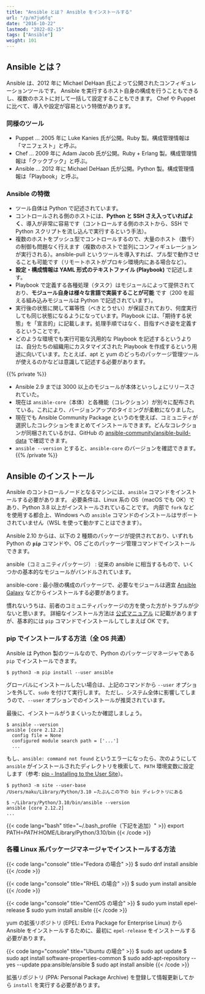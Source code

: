 ```yaml
---
title: "Ansible とは？ Ansible をインストールする"
url: "/p/m7ju6fq"
date: "2016-10-22"
lastmod: "2022-02-15"
tags: ["Ansible"]
weight: 101
---
```


Ansible とは？
----

Ansible は、2012 年に Michael DeHaan 氏によって公開されたコンフィギュレーションツールです。
Ansible を実行するホスト自身の構成を行うこともできるし、複数のホストに対して一括して設定することもできます。
Chef や Puppet に比べて、導入や設定が容易という特徴があります。

### 同様のツール

* Puppet ... 2005 年に Luke Kanies 氏が公開。Ruby 製。構成管理情報は「マニフェスト」と呼ぶ。
* Chef ... 2009 年に Adam Jacob 氏が公開。Ruby + Erlang 製。構成管理情報は「クックブック」と呼ぶ。
* Ansible ... 2012 年に Michael DeHaan 氏が公開。Python 製。構成管理情報は「Playbook」と呼ぶ。

### Ansible の特徴

* ツール自体は Python で記述されています。
* コントロールされる側のホストには、__Python と SSH さえ入っていればよく__、導入が非常に容易です（コントロールする側のホストから、SSH で Python スクリプトを流し込んで実行するという手法）。
* 複数のホストをプッシュ型でコントロールするので、大量のホスト（数千）の制御も問題なく行えます（複数のホストで並列にコンフィギュレーションが実行される）。ansible-pull というツールを導入すれば、プル型で動作させることも可能です（リモートホストがプロキシ環境内にある場合など）。
* __設定・構成情報は YAML 形式のテキストファイル (Playbook)__ で記述します。
* Playbook で定義する各種処理（タスク）はモジュールによって提供されており、__モジュール自身は様々な言語で実装することが可能__ です（200 を超える組み込みモジュールは Python で記述されています）。
* 実行後の状態に関して冪等性（べきとうせい）が保証されており、何度実行しても同じ状態になるようになっています。Playbook には、「期待する状態」を「宣言的」に記載します。処理手順ではなく、目指すべき姿を定義するということです。
* どのような環境でも実行可能な汎用的な Playbook を記述するというよりは、自分たちの組織用にカスタマイズされた Playbook を作成するという用途に向いています。たとえば、apt と yum のどっちのパッケージ管理ツールが使えるのかなどは意識して記述する必要があります。

{{% private %}}
- Ansible 2.9 までは 3000 以上のモジュールが本体といっしょにリリースされていた。
- 現在は `ansible-core`（本体）と各機能（コレクション）が別々に配布されている。これにより、バージョンアップのタイミングが柔軟になりました。
- 現在でも Ansible Community Package というのを使えば、コミュニティが選択したコレクションをまとめてインストールできます。どんなコレクションが同梱されているかは、GitHub の [ansible-community/ansible-build-data](https://github.com/ansible-community/ansible-build-data/) で確認できます。
- `ansible --version` とすると、`ansible-core` のバージョンを確認できます。
{{% /private %}}


Ansible のインストール
----

Ansible のコントロールノードとなるマシンには、`ansible` コマンドをインストールする必要があります。
必要条件は、Linux 系の OS（macOS でも OK）であり、Python 3.8 以上がインストールされていることです。
内部で `fork` などを使用する都合上、Windows への `ansible` コマンドのインストールはサポートされていません（WSL を使って動かすことはできます）。

Ansible 2.10 からは、以下の 2 種類のパッケージが提供されており、いずれも Python の __`pip`__ コマンドや、OS ごとのパッケージ管理コマンドでインストールできます。

ansible（コミュニティパッケージ）
: 従来の ansible に相当するもので、いくつかの基本的なモジュールがバンドルされています。

ansible-core
: 最小限の構成のパッケージで、必要なモジュールは適宜 [Ansible Galaxy](https://galaxy.ansible.com) などからインストールする必要があります。

慣れないうちは、前者のコミュニティパッケージの方を使った方がトラブルが少ないと思います。
詳細なインストール方法は [公式マニュアル](https://docs.ansible.com/ansible/latest/installation_guide/intro_installation.html) に記載がありますが、基本的には `pip` コマンドでインストールしてしまえば OK です。

### pip でインストールする方法（全 OS 共通）

Ansible は Python 製のツールなので、Python のパッケージマネージャである `pip` でインストールできます。

```console
$ python3 -m pip install --user ansible
```

グローバルにインストールしたい場合は、上記のコマンドから `--user` オプションを外して、`sudo` を付けて実行します。
ただし、システム全体に影響してしまうので、`--user` オプションでのインストールが推奨されています。

最後に、インストールがうまくいったか確認しましょう。

```console
$ ansible --version
ansible [core 2.12.2]
  config file = None
  configured module search path = ['...']
  ...
```

もし、`ansible: command not found` というエラーになったら、次のようにして `ansible` がインストールされたディレクトリを検索して、`PATH` 環境変数に設定します（参考: [pip - Installing to the User Site](https://packaging.python.org/en/latest/tutorials/installing-packages/#installing-to-the-user-site)）。

```console
$ python3 -m site --user-base
/Users/maku/Library/Python/3.10 ←たぶんこの下の bin ディレクトリにある

$ ~/Library/Python/3.10/bin/ansible --version
ansible [core 2.12.2]
...
```

{{< code lang="bash" title="~/.bash_profile（下記を追加）" >}}
export PATH=$PATH:$HOME/Library/Python/3.10/bin
{{< /code >}}

### 各種 Linux 系パッケージマネージャでインストールする方法

{{< code lang="console" title="Fedora の場合" >}}
$ sudo dnf install ansible
{{< /code >}}

{{< code lang="console" title="RHEL の場合" >}}
$ sudo yum install ansible
{{< /code >}}

{{< code lang="console" title="CentOS の場合" >}}
$ sudo yum install epel-release
$ sudo yum install ansible
{{< /code >}}

yum の拡張リポジトリ (EPEL: Extra Package for Enterprise Linux) から Ansible をインストールするために、最初に `epel-release` をインストールする必要があります。

{{< code lang="console" title="Ubuntu の場合" >}}
$ sudo apt update
$ sudo apt install software-properties-common
$ sudo add-apt-repository --yes --update ppa:ansible/ansible
$ sudo apt install ansible
{{< /code >}}

拡張リポジトリ (PPA: Personal Package Archive) を登録して情報更新してから `install` を実行する必要があります。

